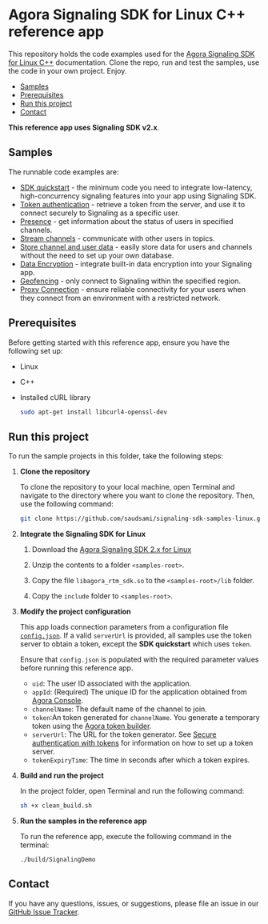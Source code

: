 # Agora Signaling SDK for Linux C++ reference app

This repository holds the code examples used for the [Agora Signaling SDK for Linux C++](https://docs-beta.agora.io/en/signaling/overview/product-overview?platform=linux-cpp) documentation. Clone the repo, run and test the samples, use the code in your own project. Enjoy.

- [Samples](#samples)
- [Prerequisites](#prerequisites)
- [Run this project](#run-this-project)
- [Contact](#contact)

**This reference app uses Signaling SDK v2.x**.

## Samples  

The runnable code examples are:

- [SDK quickstart](./sdk-quickstart/README.md) - the minimum code you need to integrate low-latency, high-concurrency signaling features into your app using Signaling SDK.
- [Token authentication](./authentication-workflow/README.md) - retrieve a token from the server, and use it to connect securely to Signaling as a specific user.
- [Presence](./stream-channel/README.md) - get information about the status of users in specified channels.
- [Stream channels](./stream-channel/README.md) - communicate with other users in topics.
- [Store channel and user data](./storage/README.md) - easily store data for users and channels without the need to set up your own database. 
- [Data Encryption](./data-encryption/README.md) - integrate built-in data encryption into your Signaling app.
- [Geofencing](./geofencing/README.md) - only connect to Signaling within the specified region.
- [Proxy Connection](./proxy-service/README.md) - ensure reliable connectivity for your users when they connect from an environment with a restricted network.


## Prerequisites

Before getting started with this reference app, ensure you have the following set up:

- Linux
- C++
- Installed cURL library

    ```bash
    sudo apt-get install libcurl4-openssl-dev
    ```

## Run this project

To run the sample projects in this folder, take the following steps:

1. **Clone the repository**

    To clone the repository to your local machine, open Terminal and navigate to the directory where you want to clone the repository. Then, use the following command:

    ```bash
    git clone https://github.com/saudsami/signaling-sdk-samples-linux.git
    ```

1. **Integrate the Signaling SDK for Linux** 

    1. Download the [Agora Signaling SDK 2.x for Linux](https://download.agora.io/rtm2/release/Agora_RTM_C%2B%2B_SDK_for_Linux_v218.zip?_gl=1)

    2. Unzip the contents to a folder `<samples-root>`.

    3. Copy the file `libagora_rtm_sdk.so` to the `<samples-root>/lib` folder.

    4. Copy the `include` folder to `<samples-root>`.
   
1. **Modify the project configuration**

   This app loads connection parameters from a configuration file [`config.json`](./config.json).  If a valid `serverUrl` is provided, all samples use the token server to obtain a token, except the **SDK quickstart**  which uses `token`.

   Ensure that `config.json` is populated with the required parameter values before running this reference app.

    - `uid`: The user ID associated with the application.
    - `appId`: (Required) The unique ID for the application obtained from [Agora Console](https://console.agora.io). 
    - `channelName`: The default name of the channel to join.
    - `token`:An token generated for `channelName`. You generate a temporary token using the [Agora token builder](https://agora-token-generator-demo.vercel.app/).
    - `serverUrl`: The URL for the token generator. See [Secure authentication with tokens](https://docs-beta.agora.io/en/signaling/get-started/authentication-workflow) for information on how to set up a token server.
    - `tokenExpiryTime`: The time in seconds after which a token expires.

1. **Build and run the project**

   In the project folder, open Terminal and run the following command:

    ``` bash
    sh +x clean_build.sh
    ```

1. **Run the samples in the reference app**

   To run the reference app, execute the following command in the terminal:

   ```shell
   ./build/SignalingDemo
   ```

## Contact

If you have any questions, issues, or suggestions, please file an issue in our [GitHub Issue Tracker](https://github.com/AgoraIO/signaling-sdk-samples-linux/issues).
